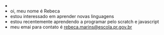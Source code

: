 - 
- oi, meu nome é Rebeca
- estou interessado em aprender novas linguagens
- estou recentemente aprendendo a programar pelo scratch e javascript
- meu emai para contato é rebeca.marins@escola.pr.gov.br
